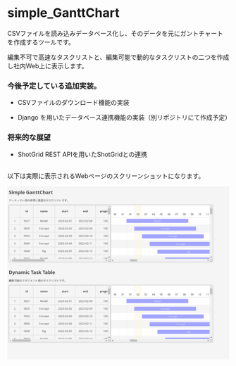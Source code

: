 # simple_GanttChart
CSVファイルを読み込みデータベース化し、そのデータを元にガントチャートを作成するツールです。

編集不可で高速なタスクリストと、編集可能で動的なタスクリストの二つを作成し社内Web上に表示します。


### 今後予定している追加実装。

- CSVファイルのダウンロード機能の実装

- Django を用いたデータベース連携機能の実装（別リポジトリにて作成予定）


### 将来的な展望

- ShotGrid REST APIを用いたShotGridとの連携


##
以下は実際に表示されるWebページのスクリーンショットになります。


![Test Image 1](/image/simple_gantt_chart_main_v01.png)

